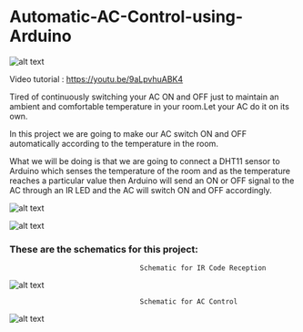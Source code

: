 # Automatic-AC-Control-using-Arduino

![alt text](https://github.com/akarsh98/Automatic-AC-Control-using-Arduino/blob/master/images/11.PNG)

Video tutorial : https://youtu.be/9aLpvhuABK4

Tired of continuously switching your AC ON and OFF just to maintain an ambient and comfortable temperature in your room.Let your AC do it on its own.

In this project we are going to make our AC switch ON and OFF automatically according to the temperature in the room.

What we will be doing is that we are going to connect a DHT11 sensor to Arduino which senses the temperature of the room and as the temperature reaches a particular value then Arduino will send an ON or OFF signal to the AC through an IR LED and the AC will switch ON and OFF accordingly.

![alt text](https://github.com/akarsh98/Automatic-AC-Control-using-Arduino/blob/master/images/9.PNG)

![alt text](https://github.com/akarsh98/Automatic-AC-Control-using-Arduino/blob/master/images/5.PNG)


### These are the schematics for this project:
                                    Schematic for IR Code Reception
![alt text](https://github.com/akarsh98/Automatic-AC-Control-using-Arduino/blob/master/images/6.png)
                                    
                                    Schematic for AC Control
![alt text](https://github.com/akarsh98/Automatic-AC-Control-using-Arduino/blob/master/images/12.jpg)
